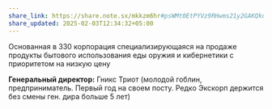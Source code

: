 ```yaml
---
share_link: https://share.note.sx/mkkzm6hr#psWMt0EtPYVz9RHwms21y2GAKQkurrw1nZknKWUjbw8
share_updated: 2025-02-03T12:34:32+05:00
---
```

Основанная в 330 корпорация специализирующаяся на продаже продукты бытового использования еды оружия и кибернетики с приоритетом на низкую цену

**Генеральный директор:** Гникс Триот (молодой гоблин, предприниматель. Первый год на своем посту. Редко Экскорп держится без смены ген. дира больше 5 лет)